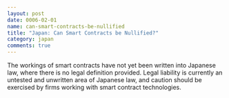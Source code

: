 ```yaml
---
layout: post
date: 0006-02-01
name: can-smart-contracts-be-nullified
title: "Japan: Can Smart Contracts be Nullified?"
category: japan
comments: true
---
```


The workings of smart contracts have not yet been written into Japanese law, where there is no legal definition provided. Legal liability is currently an untested and unwritten area of Japanese law, and caution should be exercised by firms working with smart contract technologies.
